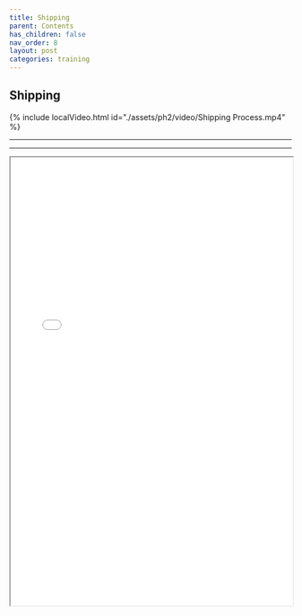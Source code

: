 ```yaml
---
title: Shipping
parent: Contents
has_children: false
nav_order: 8
layout: post
categories: training
---
```



## Shipping

{% include localVideo.html id="./assets/ph2/video/Shipping Process.mp4" %}

---
---

<iframe width="100%" height="800" src="./assets/ph2/PETAL - Shipping V1.0.pdf">



